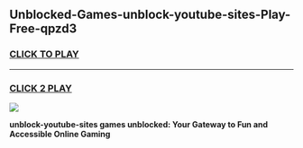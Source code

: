 
## Unblocked-Games-unblock-youtube-sites-Play-Free-qpzd3
<h3>
<a href="https://premium76.site?title=unblock-youtube-sites&ref=20M">CLICK TO PLAY</a></h3>
<hr>

<h3>
<a href="https://premium76.site?title=unblock-youtube-sites&ref=20M">CLICK 2 PLAY</a>
  
</h3>

<a href="https://premium76.site?title=unblock-youtube-sites&ref=19M"><img src="https://clearcache.store/games.png"></a>


**unblock-youtube-sites games unblocked: Your Gateway to Fun and Accessible Online Gaming**

